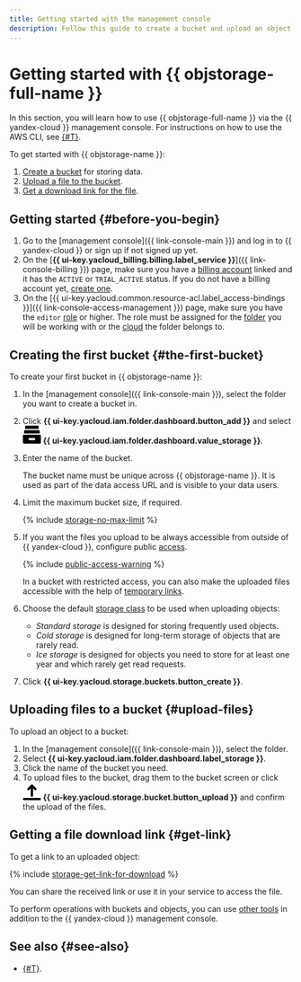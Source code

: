 ```yaml
---
title: Getting started with the management console
description: Follow this guide to create a bucket and upload an object to it using the management console.
---
```


# Getting started with {{ objstorage-full-name }}

In this section, you will learn how to use {{ objstorage-full-name }} via the {{ yandex-cloud }} management console. For instructions on how to use the AWS CLI, see [{#T}](./quickstart/quickstart-aws-cli.md).

To get started with {{ objstorage-name }}:

1. [Create a bucket](#the-first-bucket) for storing data.
1. [Upload a file to the bucket](#upload-files).
1. [Get a download link for the file](#get-link).


## Getting started {#before-you-begin}

1. Go to the [management console]({{ link-console-main }}) and log in to {{ yandex-cloud }} or sign up if not signed up yet.
1. On the [**{{ ui-key.yacloud_billing.billing.label_service }}**]({{ link-console-billing }}) page, make sure you have a [billing account](../billing/concepts/billing-account.md) linked and it has the `ACTIVE` or `TRIAL_ACTIVE` status. If you do not have a billing account yet, [create one](../billing/quickstart/index.md#create_billing_account).
1. On the [{{ ui-key.yacloud.common.resource-acl.label_access-bindings }}]({{ link-console-access-management }}) page, make sure you have the `editor` [role](../iam/roles-reference.md#editor) or higher. The role must be assigned for the [folder](../resource-manager/concepts/resources-hierarchy.md#folder) you will be working with or the [cloud](../resource-manager/concepts/resources-hierarchy.md#cloud) the folder belongs to.


## Creating the first bucket {#the-first-bucket}

To create your first bucket in {{ objstorage-name }}:

1. In the [management console]({{ link-console-main }}), select the folder you want to create a bucket in.
1. Click **{{ ui-key.yacloud.iam.folder.dashboard.button_add }}** and select ![bucket](../_assets/storage/bucket.svg) **{{ ui-key.yacloud.iam.folder.dashboard.value_storage }}**.
1. Enter the name of the bucket.

    The bucket name must be unique across {{ objstorage-name }}. It is used as part of the data access URL and is visible to your data users.
1. Limit the maximum bucket size, if required.

    {% include [storage-no-max-limit](_includes_service/storage-no-max-limit.md) %}

1. If you want the files you upload to be always accessible from outside of {{ yandex-cloud }}, configure public [access](concepts/bucket.md#bucket-access).

    {% include [public-access-warning](../_includes/storage/security/public-access-warning.md) %}

    In a bucket with restricted access, you can also make the uploaded files accessible with the help of [temporary links](./concepts/pre-signed-urls.md).

1. Choose the default [storage class](concepts/storage-class.md) to be used when uploading objects:
    * _Standard storage_ is designed for storing frequently used objects.
    * _Cold storage_ is designed for long-term storage of objects that are rarely read.
    * _Ice storage_ is designed for objects you need to store for at least one year and which rarely get read requests.
1. Click **{{ ui-key.yacloud.storage.buckets.button_create }}**.

## Uploading files to a bucket {#upload-files}

To upload an object to a bucket:

1. In the [management console]({{ link-console-main }}), select the folder.
1. Select **{{ ui-key.yacloud.iam.folder.dashboard.label_storage }}**.
1. Click the name of the bucket you need.
1. To upload files to the bucket, drag them to the bucket screen or click ![bucket](../_assets/storage/upload.svg) **{{ ui-key.yacloud.storage.bucket.button_upload }}** and confirm the upload of the files.

## Getting a file download link {#get-link}

To get a link to an uploaded object:

{% include [storage-get-link-for-download](_includes_service/storage-get-link-for-download.md) %}

You can share the received link or use it in your service to access the file.

To perform operations with buckets and objects, you can use [other tools](tools/index.md) in addition to the {{ yandex-cloud }} management console.


## See also {#see-also}

* [{#T}](quickstart/quickstart-aws-cli.md).

